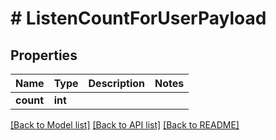 # # ListenCountForUserPayload

## Properties

Name | Type | Description | Notes
------------ | ------------- | ------------- | -------------
**count** | **int** |  |

[[Back to Model list]](../../README.md#models) [[Back to API list]](../../README.md#endpoints) [[Back to README]](../../README.md)

